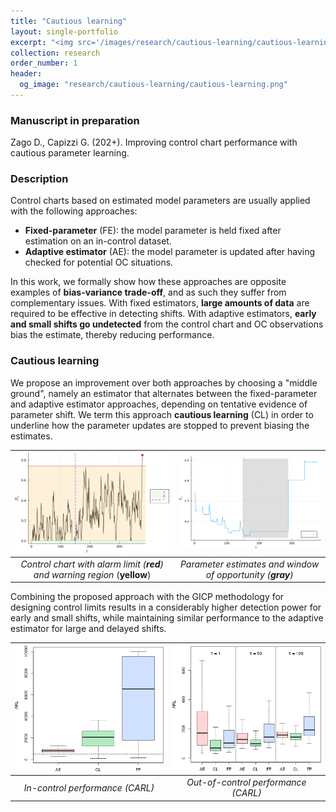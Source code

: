 ```yaml
---
title: "Cautious learning"
layout: single-portfolio
excerpt: "<img src='/images/research/cautious-learning/cautious-learning.png' alt=''>"
collection: research
order_number: 1
header: 
  og_image: "research/cautious-learning/cautious-learning.png"
---
```


### Manuscript in preparation
Zago D., Capizzi G. (202+). Improving control chart performance with cautious parameter learning.

<!-- [Article](){: .btn--research} [Preprint](){: .btn--research} [GitHub](){: .btn--research} -->

### Description ###

Control charts based on estimated model parameters are usually applied with the following approaches:
* **Fixed-parameter** (FE): the model parameter is held fixed after estimation on an in-control dataset.
* **Adaptive estimator** (AE): the model parameter is updated after having checked for potential OC situations.

In this work, we formally show how these approaches are opposite examples of **bias-variance trade-off**, and as such they suffer from complementary issues.
With fixed estimators, **large amounts of data** are required to be effective in detecting shifts.
With adaptive estimators, **early and small shifts go undetected** from the control chart and OC observations bias the estimate, thereby reducing performance.

### Cautious learning ###
We propose an improvement over both approaches by choosing a "middle ground", namely an estimator that alternates between the fixed-parameter and adaptive estimator approaches, depending on tentative evidence of parameter shift.
We term this approach **cautious learning** (CL) in order to underline how the parameter updates are stopped to prevent biasing the estimates.

| <img src="/images/research/cautious-learning/shaded-regions-cl.png" alt="chart" width="350"/>| <img src="/images/research/cautious-learning/thetahat.png" alt="parameter" width="350"/>| 
|:--:|:--:|
| *Control chart with alarm limit (**red**) and warning region* (**yellow**) | *Parameter estimates and window of opportunity (**gray**)*


Combining the proposed approach with the GICP methodology for designing control limits results in a considerably higher detection power for early and small shifts, while maintaining similar performance to the adaptive estimator for large and delayed shifts.

| <img src="/images/research/cautious-learning/IC.png" alt="chart" width="350"/>| <img src="/images/research/cautious-learning/delta=0.35.png" alt="parameter" width="350"/>| 
|:--:|:--:|
| *In-control performance (CARL)* | *Out-of-control performance (CARL)*


